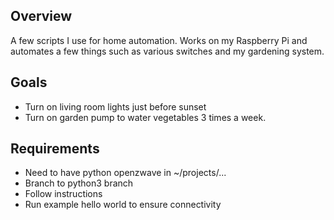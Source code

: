 ## Overview

A few scripts I use for home automation. Works on my Raspberry Pi and automates a few things such as various switches and my gardening system.

## Goals

- Turn on living room lights just before sunset
- Turn on garden pump to water vegetables 3 times a week.

## Requirements

- Need to have python openzwave in ~/projects/...
- Branch to python3 branch
- Follow instructions
- Run example hello world to ensure connectivity

